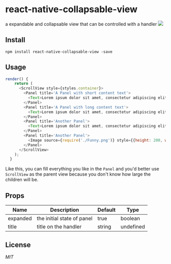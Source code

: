 # react-native-collapsable-view
a expandable and collapsable view that can be controlled with a handler
![](http://upload-images.jianshu.io/upload_images/442688-cb766a48d713b4fa.gif?imageMogr2/auto-orient/strip)

## Install
`npm install react-native-collapsable-view -save`

## Usage
```javascript
render() {
    return (
      <ScrollView style={styles.container}>
        <Panel title='A Panel with short content text'>
          <Text>Lorem ipsum dolor sit amet, consectetur adipiscing elit.</Text>
        </Panel>
        <Panel title='A Panel with long content text'>
          <Text>Lorem ipsum dolor sit amet, consectetur adipiscing elit, sed do eiusmod tempor incididunt ut labore et dolore magna aliqua. Ut enim ad minim veniam, quis nostrud exercitation ullamco laboris nisi ut aliquip ex ea commodo consequat. Duis aute irure dolor in reprehenderit in voluptate velit esse cillum dolore eu fugiat nulla pariatur. Excepteur sint occaecat cupidatat non proident, sunt in culpa qui officia deserunt mollit anim id est laborum.</Text>
        </Panel>
        <Panel title='Another Panel'>
          <Text>Lorem ipsum dolor sit amet, consectetur adipiscing elit, sed do eiusmod tempor incididunt ut labore et dolore magna aliqua. Ut enim ad minim veniam, quis nostrud exercitation ullamco laboris nisi ut aliquip ex ea commodo consequat. Duis aute irure dolor in reprehenderit in voluptate velit esse cillum dolore eu fugiat nulla pariatur. Excepteur sint occaecat cupidatat non proident.</Text>
        </Panel>
        <Panel title='Another Panel'>
          <Image source={require('./Funny.png')} style={{height: 200, width: null, resizeMode: 'contain'}}/>
        </Panel>
      </ScrollView>
    );
  }
```
Like this, you can fill everything you like in the `Panel` and you'd better use 
`ScrollView` as the parent view because you don't know how large the children will be.

## Props
 Name | Description | Default | Type  
------|-------------|----------|-----------  
expanded | the initial state of panel | true | boolean  
title | title on the handler | string | undefined

## License
*MIT*
